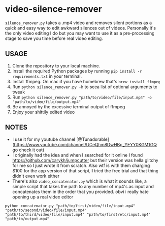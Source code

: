 # video-silence-remover

`silence_remover.py` takes a .mp4 video and removes silent portions as a quick and easy way to edit awkward silences out of videos. Personally it's the only video editing I do but you may want to use it as a pre-processing stage to save you time before real video editing.

## USAGE

1. Clone the repository to your local machine.
2. Install the required Python packages by running `pip install -r requirements.txt` in your terminal.
3. Install ffmpeg. On mac if you have homebrew that's `brew install ffmpeg`
3. Run `python silence_remover.py -h` to seea  list of optional arguments to tweak
4. Run `python silence_remover.py "path/to/video/file/input.mp4" -o "path/to/video/file/output.mp4"`
2. Be annoyed by the excessive terminal output of ffmpeg
3. Enjoy your shittily edited video 

 ## NOTES
- I use it for my youtube channel [@Tunadorable](https://www.youtube.com/channel/UCeQhm8DwHBg_YEYY0KGM1GQ go check it out)
- I originally had the idea and when I searched for it online I found https://github.com/carykh/jumpcutter but their version was hella glitchy for me so I just wrote it from scratch. Also wtf is with them charging $100 for the app version of that script, I tried the free trial and that thing didn't even work either
- There's also `video_concatenator.py` which is what it sounds like, a simple script that takes the path to any number of mp4's as input and concatenates them in the order that you provided. obvi i really hate opening up a real video editor
```
python concatenator.py "path/to/first/video/file/input.mp4" "path/to/second/video/file/input.mp4" "path/to/third/video/file/input.mp4" "path/to/first/etc/input.mp4" "path/to/output.mp4"
```